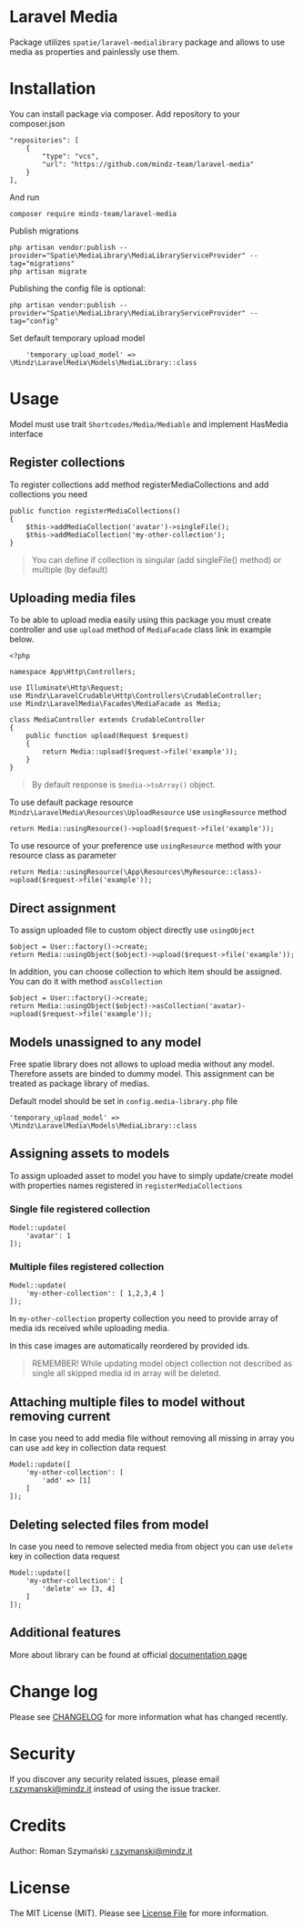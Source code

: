 # Laravel Media

Package utilizes `spatie/laravel-medialibrary` package and allows to use media as properties and painlessly use them.

# Installation

You can install package via composer. Add repository to your composer.json

    "repositories": [
        {
            "type": "vcs",
            "url": "https://github.com/mindz-team/laravel-media"
        }
    ],

And run

    composer require mindz-team/laravel-media

Publish migrations

    php artisan vendor:publish --provider="Spatie\MediaLibrary\MediaLibraryServiceProvider" --tag="migrations"
    php artisan migrate

Publishing the config file is optional:

    php artisan vendor:publish --provider="Spatie\MediaLibrary\MediaLibraryServiceProvider" --tag="config"

Set default temporary upload model

```
    'temporary_upload_model' => \Mindz\LaravelMedia\Models\MediaLibrary::class
```

# Usage

Model must use trait `Shortcodes/Media/Mediable` and implement HasMedia interface

## Register collections

To register collections add method registerMediaCollections and add collections you need

```
public function registerMediaCollections()
{
    $this->addMediaCollection('avatar')->singleFile();
    $this->addMediaCollection('my-other-collection');
}
```

> You can define if collection is singular (add singleFile() method) or multiple (by default)

## Uploading media files

To be able to upload media easily using this package you must create controller and use `upload` method of `MediaFacade`
class link in example below.

```
<?php

namespace App\Http\Controllers;

use Illuminate\Http\Request;
use Mindz\LaravelCrudable\Http\Controllers\CrudableController;
use Mindz\LaravelMedia\Facades\MediaFacade as Media;

class MediaController extends CrudableController
{
    public function upload(Request $request)
    {
        return Media::upload($request->file('example'));
    }
}

```

> By default response is `$media->toArray()` object.

To use default package resource `Mindz\LaravelMedia\Resources\UploadResource` use `usingResource` method

```
return Media::usingResource()->upload($request->file('example'));
```

To use resource of your preference use `usingResource` method with your resource class as parameter

```
return Media::usingResource(\App\Resources\MyResource::class)->upload($request->file('example'));
```

## Direct assignment

To assign uploaded file to custom object directly use `usingObject`

```
$object = User::factory()->create;
return Media::usingObject($object)->upload($request->file('example'));
```

In addition, you can choose collection to which item should be assigned. You can do it with method `assCollection`

```
$object = User::factory()->create;
return Media::usingObject($object)->asCollection('avatar)->upload($request->file('example'));
```

## Models unassigned to any model

Free spatie library does not allows to upload media without any model. Therefore assets are binded to dummy model. This
assignment can be treated as package library of medias. 

Default model should be set in `config.media-library.php` file

```
'temporary_upload_model' => \Mindz\LaravelMedia\Models\MediaLibrary::class
```



## Assigning assets to models

To assign uploaded asset to model you have to simply update/create model with properties names registered
in `registerMediaCollections`

### Single file registered collection

```
Model::update(
    'avatar': 1
]);
```

### Multiple files registered collection

```
Model::update(
    'my-other-collection': [ 1,2,3,4 ]
]);
```

In `my-other-collection` property collection you need to provide array of media ids received while uploading media.

In this case images are automatically reordered by provided ids.

> REMEMBER! While updating model object collection not described as single all skipped media id in array will be deleted.

## Attaching multiple files to model without removing current

In case you need to add media file without removing all missing in array you can use `add` key in collection data
request

```
Model::update([
    'my-other-collection': [
        'add' => [1]
    ]
]);
```

## Deleting selected files from model

In case you need to remove selected media from object you can use `delete` key in collection data request

```
Model::update([
    'my-other-collection': [
        'delete' => [3, 4]
    ]
]);
```

## Additional features

More about library can be found at official [documentation page](https://github.com/spatie/laravel-medialibrary)

# Change log

Please see [CHANGELOG](CHANGELOG.md) for more information what has changed recently.

# Security

If you discover any security related issues, please email r.szymanski@mindz.it instead of using the issue tracker.

# Credits

Author: Roman Szymański [r.szymanski@mindz.it](mailto:r.szymanski@mindz.it)

# License

The MIT License (MIT). Please see [License File](LICENSE.md) for more information.
